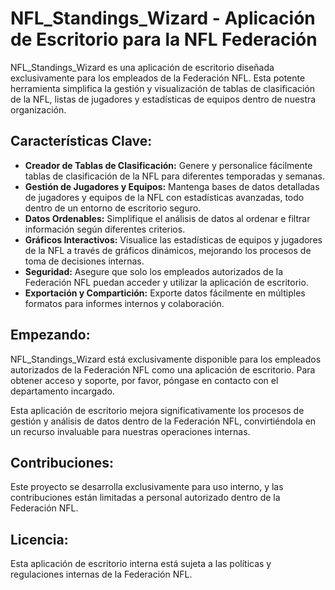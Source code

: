 # NFL_Standings_Wizard - Aplicación de Escritorio para la NFL Federación

NFL_Standings_Wizard es una aplicación de escritorio diseñada exclusivamente para los empleados de la Federación NFL. Esta potente herramienta simplifica la gestión y visualización de tablas de clasificación de la NFL, listas de jugadores y estadísticas de equipos dentro de nuestra organización.

## Características Clave:

- **Creador de Tablas de Clasificación:** Genere y personalice fácilmente tablas de clasificación de la NFL para diferentes temporadas y semanas.
- **Gestión de Jugadores y Equipos:** Mantenga bases de datos detalladas de jugadores y equipos de la NFL con estadísticas avanzadas, todo dentro de un entorno de escritorio seguro.
- **Datos Ordenables:** Simplifique el análisis de datos al ordenar e filtrar información según diferentes criterios.
- **Gráficos Interactivos:** Visualice las estadísticas de equipos y jugadores de la NFL a través de gráficos dinámicos, mejorando los procesos de toma de decisiones internas.
- **Seguridad:** Asegure que solo los empleados autorizados de la Federación NFL puedan acceder y utilizar la aplicación de escritorio.
- **Exportación y Compartición:** Exporte datos fácilmente en múltiples formatos para informes internos y colaboración.

## Empezando:

NFL_Standings_Wizard está exclusivamente disponible para los empleados autorizados de la Federación NFL como una aplicación de escritorio. Para obtener acceso y soporte,
por favor, póngase en contacto con el departamento incargado.

Esta aplicación de escritorio mejora significativamente los procesos de gestión y análisis de datos dentro de la Federación NFL, convirtiéndola en un recurso invaluable para nuestras operaciones internas.

## Contribuciones:

Este proyecto se desarrolla exclusivamente para uso interno, y las contribuciones están limitadas a personal autorizado dentro de la Federación NFL.

## Licencia:

Esta aplicación de escritorio interna está sujeta a las políticas y regulaciones internas de la Federación NFL.
